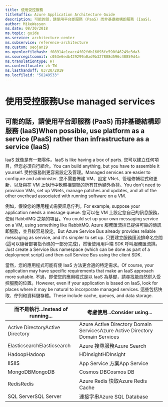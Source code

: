 ```yaml
---
title: 使用受控服務
titleSuffix: Azure Application Architecture Guide
description: 可能的話，請使用平台即服務 (PaaS) 而非基礎結構即服務 (IaaS)。
author: MikeWasson
ms.date: 08/30/2018
ms.topic: guide
ms.service: architecture-center
ms.subservice: reference-architecture
ms.custom: seojan19
ms.openlocfilehash: f08914e1eacc4f02fdb16093fe590f46249e3da3
ms.sourcegitcommit: c053e6edb429299a0ad9b327888d596c48859d4a
ms.translationtype: HT
ms.contentlocale: zh-TW
ms.lasthandoff: 03/20/2019
ms.locfileid: "58249533"
---
```

# <a name="use-managed-services"></a><span data-ttu-id="d4ea9-103">使用受控服務</span><span class="sxs-lookup"><span data-stu-id="d4ea9-103">Use managed services</span></span>

## <a name="when-possible-use-platform-as-a-service-paas-rather-than-infrastructure-as-a-service-iaas"></a><span data-ttu-id="d4ea9-104">可能的話，請使用平台即服務 (PaaS) 而非基礎結構即服務 (IaaS)</span><span class="sxs-lookup"><span data-stu-id="d4ea9-104">When possible, use platform as a service (PaaS) rather than infrastructure as a service (IaaS)</span></span>

<span data-ttu-id="d4ea9-105">IaaS 就像是有一箱零件。</span><span class="sxs-lookup"><span data-stu-id="d4ea9-105">IaaS is like having a box of parts.</span></span> <span data-ttu-id="d4ea9-106">您可以建立任何項目，但您必須自行組合。</span><span class="sxs-lookup"><span data-stu-id="d4ea9-106">You can build anything, but you have to assemble it yourself.</span></span> <span data-ttu-id="d4ea9-107">受控服務則更容易設定及管理。</span><span class="sxs-lookup"><span data-stu-id="d4ea9-107">Managed services are easier to configure and administer.</span></span> <span data-ttu-id="d4ea9-108">您不需要佈建 VM、設定 VNet、管理修補程式和更新，以及與在 VM 上執行中軟體相關聯的所有其他額外負荷。</span><span class="sxs-lookup"><span data-stu-id="d4ea9-108">You don't need to provision VMs, set up VNets, manage patches and updates, and all of the other overhead associated with running software on a VM.</span></span>

<span data-ttu-id="d4ea9-109">例如，假設您的應用程式需要訊息佇列。</span><span class="sxs-lookup"><span data-stu-id="d4ea9-109">For example, suppose your application needs a message queue.</span></span> <span data-ttu-id="d4ea9-110">您可以在 VM 上設定您自己的訊息服務，使用 RabbitMQ 之類的項目。</span><span class="sxs-lookup"><span data-stu-id="d4ea9-110">You could set up your own messaging service on a VM, using something like RabbitMQ.</span></span> <span data-ttu-id="d4ea9-111">Azure 服務匯流排已提供可靠的傳訊即服務，並且較容易設定。</span><span class="sxs-lookup"><span data-stu-id="d4ea9-111">But Azure Service Bus already provides reliable messaging as service, and it's simpler to set up.</span></span> <span data-ttu-id="d4ea9-112">只要建立服務匯流排命名空間 (這可以隨著部署指令碼的一部分完成)，然後使用用戶端 SDK 呼叫服務匯流排。</span><span class="sxs-lookup"><span data-stu-id="d4ea9-112">Just create a Service Bus namespace (which can be done as part of a deployment script) and then call Service Bus using the client SDK.</span></span>

<span data-ttu-id="d4ea9-113">當然，您的應用程式可能有使 IaaS 方法更合適的特定需求。</span><span class="sxs-lookup"><span data-stu-id="d4ea9-113">Of course, your application may have specific requirements that make an IaaS approach more suitable.</span></span> <span data-ttu-id="d4ea9-114">不過，即使您的應用程式是以 IaaS 為基礎，請尋找能自然併入受控服務的位置。</span><span class="sxs-lookup"><span data-stu-id="d4ea9-114">However, even if your application is based on IaaS, look for places where it may be natural to incorporate managed services.</span></span> <span data-ttu-id="d4ea9-115">這些包括快取、佇列和資料儲存體。</span><span class="sxs-lookup"><span data-stu-id="d4ea9-115">These include cache, queues, and data storage.</span></span>

| <span data-ttu-id="d4ea9-116">而不是執行...</span><span class="sxs-lookup"><span data-stu-id="d4ea9-116">Instead of running...</span></span> | <span data-ttu-id="d4ea9-117">考慮使用...</span><span class="sxs-lookup"><span data-stu-id="d4ea9-117">Consider using...</span></span> |
|-----------------------|-------------|
| <span data-ttu-id="d4ea9-118">Active Directory</span><span class="sxs-lookup"><span data-stu-id="d4ea9-118">Active Directory</span></span> | <span data-ttu-id="d4ea9-119">Azure Active Directory Domain Services</span><span class="sxs-lookup"><span data-stu-id="d4ea9-119">Azure Active Directory Domain Services</span></span> |
| <span data-ttu-id="d4ea9-120">Elasticsearch</span><span class="sxs-lookup"><span data-stu-id="d4ea9-120">Elasticsearch</span></span> | <span data-ttu-id="d4ea9-121">Azure 搜尋服務</span><span class="sxs-lookup"><span data-stu-id="d4ea9-121">Azure Search</span></span> |
| <span data-ttu-id="d4ea9-122">Hadoop</span><span class="sxs-lookup"><span data-stu-id="d4ea9-122">Hadoop</span></span> | <span data-ttu-id="d4ea9-123">HDInsight</span><span class="sxs-lookup"><span data-stu-id="d4ea9-123">HDInsight</span></span> |
| <span data-ttu-id="d4ea9-124">IIS</span><span class="sxs-lookup"><span data-stu-id="d4ea9-124">IIS</span></span> | <span data-ttu-id="d4ea9-125">App Service 方案</span><span class="sxs-lookup"><span data-stu-id="d4ea9-125">App Service</span></span> |
| <span data-ttu-id="d4ea9-126">MongoDB</span><span class="sxs-lookup"><span data-stu-id="d4ea9-126">MongoDB</span></span> | <span data-ttu-id="d4ea9-127">Cosmos DB</span><span class="sxs-lookup"><span data-stu-id="d4ea9-127">Cosmos DB</span></span> |
| <span data-ttu-id="d4ea9-128">Redis</span><span class="sxs-lookup"><span data-stu-id="d4ea9-128">Redis</span></span> | <span data-ttu-id="d4ea9-129">Azure Redis 快取</span><span class="sxs-lookup"><span data-stu-id="d4ea9-129">Azure Redis Cache</span></span> |
| <span data-ttu-id="d4ea9-130">SQL Server</span><span class="sxs-lookup"><span data-stu-id="d4ea9-130">SQL Server</span></span> | <span data-ttu-id="d4ea9-131">連接字串</span><span class="sxs-lookup"><span data-stu-id="d4ea9-131">Azure SQL Database</span></span> |
